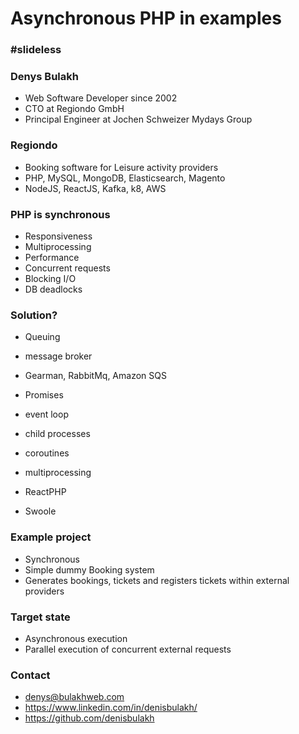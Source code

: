 # Asynchronous PHP in examples
### #slideless
 
### Denys Bulakh
- Web Software Developer since 2002
- CTO at Regiondo GmbH
- Principal Engineer at Jochen Schweizer Mydays Group
 

### Regiondo
- Booking software for Leisure activity providers
- PHP, MySQL, MongoDB, Elasticsearch, Magento
- NodeJS, ReactJS, Kafka, k8, AWS

### PHP is synchronous
- Responsiveness
- Multiprocessing
- Performance
- Concurrent requests
- Blocking I/O
- DB deadlocks

### Solution?
- Queuing 
- message broker
- Gearman, RabbitMq, Amazon SQS
- Promises
- event loop
- child processes
- coroutines
- multiprocessing

- ReactPHP
- Swoole

### Example project
- Synchronous
- Simple dummy Booking system
- Generates bookings, tickets and registers tickets within external providers

### Target state
- Asynchronous execution
- Parallel execution of concurrent external requests

### Contact
- denys@bulakhweb.com
- https://www.linkedin.com/in/denisbulakh/
- https://github.com/denisbulakh
